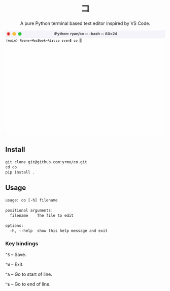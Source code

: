 <div align="center">
<h1>
    <div>コ</div>
</h1>

A pure Python terminal based text editor inspired by VS Code. 

<img src="co.gif"></img>
</div>

## Install

```
git clone git@github.com:yrmo/co.git
cd co
pip install .
```

## Usage

```
usage: co [-h] filename

positional arguments:
  filename    The file to edit

options:
  -h, --help  show this help message and exit
```

### Key bindings

`^S` – Save.

`^W` – Exit.

`^A` – Go to start of line.

`^E` – Go to end of line.
